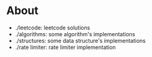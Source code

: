 # About

- ./leetcode: leetcode solutions
- ./algorithms: some algorithm's implementations
- ./structures: some data structure's implementations
- ./rate limiter: rate limiter implementation
